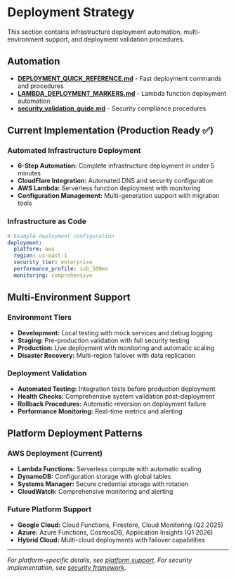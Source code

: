 # Deployment Strategy

This section contains infrastructure deployment automation, multi-environment support,
and deployment validation procedures.

## Automation

- **[DEPLOYMENT_QUICK_REFERENCE.md](automation/DEPLOYMENT_QUICK_REFERENCE.md)** -
  Fast deployment commands and procedures
- **[LAMBDA_DEPLOYMENT_MARKERS.md](automation/LAMBDA_DEPLOYMENT_MARKERS.md)** -
  Lambda function deployment automation
- **[security_validation_guide.md](automation/security_validation_guide.md)** -
  Security compliance procedures

## Current Implementation (Production Ready ✅)

### Automated Infrastructure Deployment

- **6-Step Automation:** Complete infrastructure deployment in under 5 minutes
- **CloudFlare Integration:** Automated DNS and security configuration
- **AWS Lambda:** Serverless function deployment with monitoring
- **Configuration Management:** Multi-generation support with migration tools

### Infrastructure as Code

```yaml
# Example deployment configuration
deployment:
  platform: aws
  region: us-east-1
  security_tier: enterprise
  performance_profile: sub_500ms
  monitoring: comprehensive
```

## Multi-Environment Support

### Environment Tiers

- **Development:** Local testing with mock services and debug logging
- **Staging:** Pre-production validation with full security testing
- **Production:** Live deployment with monitoring and automatic scaling
- **Disaster Recovery:** Multi-region failover with data replication

### Deployment Validation

- **Automated Testing:** Integration tests before production deployment
- **Health Checks:** Comprehensive system validation post-deployment
- **Rollback Procedures:** Automatic reversion on deployment failure
- **Performance Monitoring:** Real-time metrics and alerting

## Platform Deployment Patterns

### AWS Deployment (Current)

- **Lambda Functions:** Serverless compute with automatic scaling
- **DynamoDB:** Configuration storage with global tables
- **Systems Manager:** Secure credential storage with rotation
- **CloudWatch:** Comprehensive monitoring and alerting

### Future Platform Support

- **Google Cloud:** Cloud Functions, Firestore, Cloud Monitoring (Q2 2025)
- **Azure:** Azure Functions, CosmosDB, Application Insights (Q1 2026)
- **Hybrid Cloud:** Multi-cloud deployments with failover capabilities

---

*For platform-specific details, see [platform support](../platform-support/).*
*For security implementation, see [security framework](../security-framework/).*
